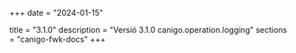 +++
date        = "2024-01-15"

title       = "3.1.0"
description = "Versió 3.1.0 canigo.operation.logging"
sections    = "canigo-fwk-docs"
+++